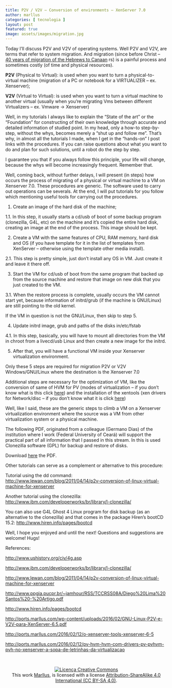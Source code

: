 ```yaml
---
title: P2V / V2V – Conversion of environments – XenServer 7.0
author: marllus
categories: [ tecnologia ]
layout: post
featured: true
image: assets/images/migration.jpg
---
```


Today I&#8217;ll discuss P2V and V2V of operating systems. Well P2V and V2V, are terms that refer to system migration. And migration (since before Christ – <a href="http://www.ushistory.org/civ/4g.asp" target="_blank">40 years of migration of the Hebrews to Canaan</a> rs) is a painful process and sometimes costly (of time and physical resources).

**P2V** (Physical to Virtual): is used when you want to turn a physical-to-virtual machine (migration of a PC or notebook for a VIRTUALIZER – ex. Xenserver);

**V2V** (Virtual to Virtual): is used when you want to turn a virtual machine to another virtual (usually when you&#8217;re migrating Vms between different Virtualizers – ex. Vmware -> Xenserver)

Well, in my tutorials I always like to explain the &#8220;State of the art&#8221; or the &#8220;Foundation&#8221; for constructing of their own knowledge through accurate and detailed information of studied point. In my head, only a how-to step-by-step, without the whys, becomes merely a &#8220;shut up and follow me&#8221;. That&#8217;s why, in almost all the tutorials I made, when I get in the &#8220;hands-on&#8221; I post links with the procedures. If you can raise questions about what you want to do and plan for such solutions, until a robot do the step by step.

I guarantee you that if you always follow this principle, your life will change, because the whys will become increasingly frequent. Remember that.

Well, coming back, without further delays, I will present (in steps) how occurs the process of migrating of a physical or virtual machine to a VM on Xenserver 7.0. These procedures are generic. The software used to carry out operations can be severals. At the end, I will put tutorials for you follow which mentioning useful tools for carrying out the procedures.

1. Create an image of the hard disk of the machine;
  
1.1. In this step, it usually starts a cd/usb of boot of some backup program (clonezilla, G4L, etc) on the machine and it’s copied the entire hard disk, creating an image at the end of the process. This image should be kept.

2. Create a VM with the same features of CPU, RAM memory, hard disk and OS (if you have template for it in the list of templates from XenServer – otherwise using the template other media install).
  
2.1. This step is pretty simple, just don&#8217;t install any OS in VM. Just create it and leave it there off.

3. Start the VM for cd/usb of boot from the same program that backed up from the source machine and restore that image on new disk that you just created to the VM.
  
3.1. When the restore process is complete, usually occurs the VM cannot start yet, because information of initrd/grub (if the machine is GNU/Linux) are still pointing to the old kernel.

If the VM in question is not the GNU/Linux, then skip to step 5.

4. Update initrd image, grub and paths of the disks in/etc/fstab
  
4.1. In this step, basically, you will have to mount all directories from the VM in chroot from a livecd/usb Linux and then create a new image for the initrd.

5. After that, you will have a functional VM inside your Xenserver virtualization environment.

Only these 5 steps are required for migration P2V or V2V Windows/GNU/Linux where the destination is the Xenserver 7.0

Additional steps are necessary for the optimization of VM, like the conversion of same of HVM for PV (modes of virtualization &#8211; if you don&#8217;t know what is this click <a href="http://ports.marllus.com/2016/02/17/pv-hvm-hvm-com-drivers-pv-pvhvm-pvh-no-xenserver-a-sopa-de-letrinhas-da-virtualizacao/" target="_blank">here</a>) and the installation of the xentools (xen drivers for Network/disc &#8211; if you don&#8217;t know what it is click <a href="http://ports.marllus.com/2016/02/17/o-xenserver-tools-xenserver-6-5/" target="_blank">here</a>)

Well, like I said, these are the generic steps to climb a VM on a Xenserver virtualization environment where the source was a VM from other virtualization system or a physical machine.

The following PDF, originated from a colleague (Germano Dias) of the institution where I work (Federal University of Ceará) will support the practical part of all information that I passed in this stream. In this is used Clonezilla software (GPL) for backup and restore of disks.
  
Download <a href="http://ports.marllus.com/wp-content/uploads/2016/02/GNU-Linux-P2V-e-V2V-para-XenServer-6.5.pdf" target="_blank">here</a> the PDF.

Other tutorials can serve as a complement or alternative to this procedure:

Tutorial using the dd command: <a href="http://www.lewan.com/blog/2011/04/14/p2v-conversion-of-linux-virtual-machine-for-xenserver" target="_blank">http://www.lewan.com/blog/2011/04/14/p2v-conversion-of-linux-virtual-machine-for-xenserver</a>
  
Another tutorial using the clonezilla: <a href="http://www.ibm.com/developerworks/br/library/l-clonezilla/" target="_blank">http://www.ibm.com/developerworks/br/library/l-clonezilla/</a>
  
You can also use G4L Ghost 4 Linux program for disk backup (as an alternative to the clonezilla) and that comes in the package Hiren&#8217;s bootCD 15.2: <a href="http://www.hiren.info/pages/bootcd" target="_blank">http://www.hiren.info/pages/bootcd</a>

Well, I hope you enjoyed and until the next! Questions and suggestions are welcome! Hugs!

References:

<a href="http://www.ushistory.org/civ/4g.asp" target="_blank">http://www.ushistory.org/civ/4g.asp</a>
  
<a href="http://www.ibm.com/developerworks/br/library/l-clonezilla/" target="_blank">http://www.ibm.com/developerworks/br/library/l-clonezilla/</a>
  
<a href="http://www.lewan.com/blog/2011/04/14/p2v-conversion-of-linux-virtual-machine-for-xenserver" target="_blank">http://www.lewan.com/blog/2011/04/14/p2v-conversion-of-linux-virtual-machine-for-xenserver</a>
  
<a href="http://www.ppgia.pucpr.br/~jamhour/RSS/TCCRSS08A/Diego%20Lima%20Santos%20-%20Artigo.pdf" target="_blank">http://www.ppgia.pucpr.br/~jamhour/RSS/TCCRSS08A/Diego%20Lima%20Santos%20-%20Artigo.pdf</a>
  
<a href="http://www.hiren.info/pages/bootcd" target="_blank">http://www.hiren.info/pages/bootcd</a>
  
<a href="http://ports.marllus.com/wp-content/uploads/2016/02/GNU-Linux-P2V-e-V2V-para-XenServer-6.5.pdf" target="_blank">http://ports.marllus.com/wp-content/uploads/2016/02/GNU-Linux-P2V-e-V2V-para-XenServer-6.5.pdf</a>
  
<a href="http://ports.marllus.com/2016/02/12/o-xenserver-tools-xenserver-6-5" target="_blank">http://ports.marllus.com/2016/02/12/o-xenserver-tools-xenserver-6-5</a>
  
<a href="http://ports.marllus.com/2016/02/12/pv-hvm-hvm-com-drivers-pv-pvhvm-pvh-no-xenserver-a-sopa-de-letrinhas-da-virtualizacao" target="_blank">http://ports.marllus.com/2016/02/12/pv-hvm-hvm-com-drivers-pv-pvhvm-pvh-no-xenserver-a-sopa-de-letrinhas-da-virtualizacao</a>

&nbsp;

<p style="text-align: center;">
  <a href="http://creativecommons.org/licenses/by-sa/4.0/" rel="license"><img style="border-width: 0;" src="https://i.creativecommons.org/l/by-sa/4.0/88x31.png" alt="Licença Creative Commons" /></a><br /> <span id="result_box" class="short_text" lang="en"><span class="">This</span> work <a href="http://marllus.com/xenserver" target="_blank">Marllus</a>, is licensed with a <span class="">license </span></span><a href="https://creativecommons.org/licenses/by-sa/4.0/" target="_blank">Attribution-ShareAlike 4.0 International (CC BY-SA 4.0)</a>.
</p>

&nbsp;
